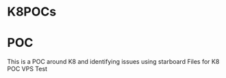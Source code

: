 # K8POCs
# POC
This is a POC around K8 and identifying issues using starboard
Files for K8 POC
VPS Test
